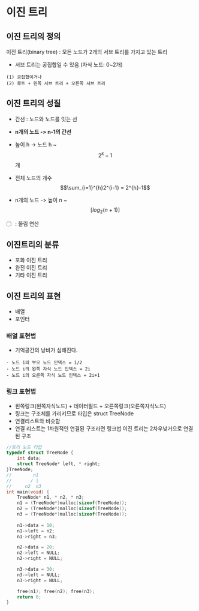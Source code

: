 # 이진 트리
## 이진 트리의 정의
이진 트리(binary tree) : 모든 노드가 2개의 서브 트리를 가지고 있는 트리
- 서브 트리는 공집합일 수 있음 (자식 노드: 0~2개)
```
(1) 공집합이거나
(2) 루트 + 왼쪽 서브 트리 + 오른쪽 서브 트리
```

## 이진 트리의 성질
- 간선 : 노드와 노드를 잇는 선
- **n개의 노드 -> n-1의 간선**
- 높이 h -> 노드 h ~ $$2^{k}-1$$개 
- 전체 노드의 개수
$$\sum_{i=1}^{h}2^{i-1} = 2^{h}-1$$

- n개의 노드 -> 높이 n ~ $$\left [log_{2}(n+1)\right ]$$
- [ ] : 올림 연산

## 이진트리의 분류
- 포화 이진 트리
- 완전 이진 트리
- 기타 이진 트리

## 이진 트리의 표현
- 배열
- 포인터
### 배열 표현법
- 기억공간의 낭비가 심해진다.
```
- 노드 i의 부모 노드 인덱스 = i/2
- 노드 i의 왼쪽 자식 노드 인덱스 = 2i
- 노드 i의 오른쪽 자식 노드 인덱스 = 2i+1
```
### 링크 표현법
- 왼쪽링크(왼쪽자식노드) + 데이터필드 + 오른쪽링크(오른쪽자식노드)
- 링크는 구조체를 가리키므로 타입은 struct TreeNode
- 연결리스트와 비슷함
- 연결 리스트는 1차원적인 연결된 구조라면 링크법 이진 트리는 2차우넞거으로 연결된 구조
```c
//트리 노드 타입
typedef struct TreeNode {
	int data;
	struct TreeNode* left, * right;
}TreeNode;
//        n1
//       / |
//     n2  n3
int main(void) {
	TreeNode* n1, * n2, * n3;
	n1 = (TreeNode*)malloc(sizeof(TreeNode));
	n2 = (TreeNode*)malloc(sizeof(TreeNode));
	n3 = (TreeNode*)malloc(sizeof(TreeNode));
	
	n1->data = 10;
	n1->left = n2;
	n1->right = n3;

	n2->data = 20;
	n2->left = NULL;
	n2->right = NULL;

	n3->data = 30;
	n3->left = NULL;
	n3->right = NULL;

	free(n1); free(n2); free(n3);
	return 0;
}
```

